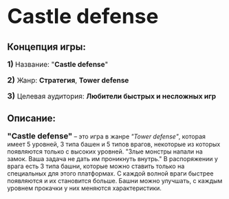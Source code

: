 # <font size = '10'>Castle defense</font>
## Концепция игры:
<font size = '4'>**1)**</font> <font size = '3'> Название: "**Castle defense**"

<font size = '4'>**2)**</font> Жанр: **Стратегия**, **Tower defense**

<font size = '4'>**3)**</font> Целевая аудитория: **Любители быстрых и несложных игр**</font>

## Описание:
<font size = '4'>**"Castle defense"**</font> – это игра в жанре *"Tower defense"*, которая имеет 5 уровней, 3 типа башен
и 5 типов врагов, некоторые из которых появляются только с высоких уровней. "Злые монстры напали на замок. Ваша задача 
не дать им проникнуть внутрь." В распоряжении у врага есть 3 типа башни, которые можно ставить только на специальных для
этого платформах. С каждой волной враги быстрее появляются и их становится больше. Башни можно улучшать, с каждым
уровнем прокачки у них меняются характеристики.